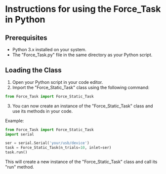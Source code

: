 # Instructions for using the Force_Task in Python

## Prerequisites
- Python 3.x installed on your system.
- The "Force_Task.py" file in the same directory as your Python script.

## Loading the Class
1. Open your Python script in your code editor.
2. Import the "Force_Static_Task" class using the following command:

```python
from Force_Task import Force_Static_Task
```

3. You can now create an instance of the "Force_Static_Task" class and use its methods in your code.

Example:
```python
from Force_Task import Force_Static_Task
import serial

ser = serial.Serial('your/usb/device')
task = Force_Static_Task(n_trials=10, inlet=ser)
task.run()
```

This will create a new instance of the "Force_Static_Task" class and call its "run" method.
